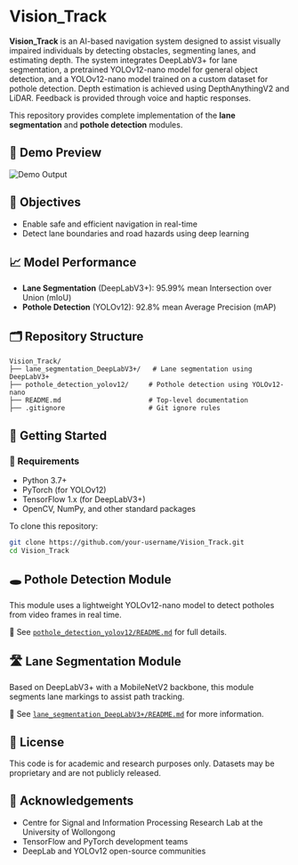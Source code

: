# Vision_Track

**Vision_Track** is an AI-based navigation system designed to assist visually impaired individuals by detecting obstacles, segmenting lanes, and estimating depth. The system integrates DeepLabV3+ for lane segmentation, a pretrained YOLOv12-nano model for general object detection, and a YOLOv12-nano model trained on a custom dataset for pothole detection. Depth estimation is achieved using DepthAnythingV2 and LiDAR. Feedback is provided through voice and haptic responses.

This repository provides complete implementation of the **lane segmentation** and **pothole detection** modules.

## 🎥 Demo Preview

![Demo Output](./docs/output.gif)

## 🎯 Objectives

- Enable safe and efficient navigation in real-time  
- Detect lane boundaries and road hazards using deep learning  

## 📈 Model Performance

- **Lane Segmentation** (DeepLabV3+): 95.99% mean Intersection over Union (mIoU)  
- **Pothole Detection** (YOLOv12): 92.8% mean Average Precision (mAP)  

## 🗂️ Repository Structure

```
Vision_Track/
├── lane_segmentation_DeepLabV3+/   # Lane segmentation using DeepLabV3+
├── pothole_detection_yolov12/     # Pothole detection using YOLOv12-nano
├── README.md                      # Top-level documentation
├── .gitignore                     # Git ignore rules
```

## 🚀 Getting Started

### 🧰 Requirements

- Python 3.7+  
- PyTorch (for YOLOv12)  
- TensorFlow 1.x (for DeepLabV3+)  
- OpenCV, NumPy, and other standard packages  

To clone this repository:

```bash
git clone https://github.com/your-username/Vision_Track.git
cd Vision_Track
```

## 🕳️ Pothole Detection Module

This module uses a lightweight YOLOv12-nano model to detect potholes from video frames in real time.

📄 See [`pothole_detection_yolov12/README.md`](pothole_detection_yolov12/README.md) for full details.

## 🛣️ Lane Segmentation Module

Based on DeepLabV3+ with a MobileNetV2 backbone, this module segments lane markings to assist path tracking.

📄 See [`lane_segmentation_DeepLabV3+/README.md`](lane_segmentation_DeepLabV3+/README.md) for more information. 

## 📝 License

This code is for academic and research purposes only. Datasets may be proprietary and are not publicly released.

## 🙋 Acknowledgements

- Centre for Signal and Information Processing Research Lab at the University of Wollongong  
- TensorFlow and PyTorch development teams  
- DeepLab and YOLOv12 open-source communities  
